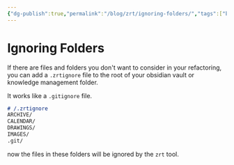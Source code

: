 ```yaml
---
{"dg-publish":true,"permalink":"/blog/zrt/ignoring-folders/","tags":["blogged"],"updated":"2025-08-28T07:26:26.542+01:00"}
---
```


# Ignoring Folders

If there are files and folders you don't want to consider in your refactoring,
you can add a `.zrtignore` file to the root of your obsidian vault or knowledge management folder.

It works like a `.gitignore` file.

```markdown
# /.zrtignore
ARCHIVE/
CALENDAR/
DRAWINGS/
IMAGES/
.git/
```

now the files in these folders will be ignored by the `zrt` tool.
